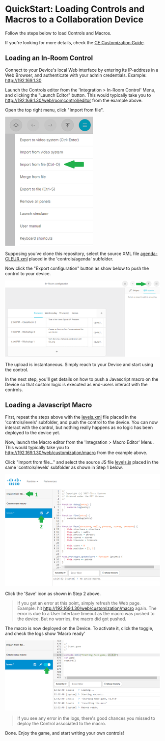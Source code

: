 # QuickStart: Loading Controls and Macros to a Collaboration Device

Follow the steps below to load Controls and Macros.

If you're looking for more details, check the [CE Customization Guide](https://www.cisco.com/c/dam/en/us/td/docs/telepresence/endpoint/ce92/sx-mx-dx-room-kit-customization-guide-ce92.pdf).


## Loading an In-Room Control

Connect to your Device's local Web interface by entering its IP-address in a Web Browser, and authenticate with your admin credentials. Example: http://192.169.1.30

Launch the Controls editor from the 'Integration > In-Room Control' Menu, and clicking the "Launch Editor" button. This would typically take you to http://192.169.1.30/web/roomcontrol/editor from the example above.

Open the top right menu, click "Import from file".

![](./img/controls-import-from-file.png)

Supposing you've clone this repository, select the source XML file [agenda-CLEUR.xml](../controls/agenda/agenda-CLEUR.xml) placed in the 'controls/agenda' subfolder.

Now click the "Export configuration" button as show below to push the control to your device. 

![](./img/controls-push-to-device.png)

The upload is instantaneous.
Simply reach to your Device and start using the control.

In the next step, you'll get details on how to push a Javascript macro on the Device so that custom logic is executed as end-users interact with the controls.


## Loading a Javascript Macro

First, repeat the steps above with the [levels.xml](../controls/levels/levels.xml) file placed in the 'controls/levels' subfolder, and push the control to the device.
You can now interact with the control, but nothing really happens as no logic has been deployed to the device yet.

Now, launch the Macro editor from the 'Integration > Macro Editor' Menu. This would typically take you to http://192.169.1.30/web/customization/macro from the example above.

Click "Import from file..." and select the source JS file [levels.js](../controls/levels/levels.js) placed in the same 'controls/levels' subfolder as shown in Step 1 below.

![](./img/macro-import-from-file.png)

Click the 'Save' icon as shown in Step 2 above.

> If you get an error at this point, simply refresh the Web page. Example: hit http://192.169.1.30/web/customization/macro again. The  error is due to a User Interface timeout as the macro was pushed to the device. But no worries, the macro did got pushed.

The macro is now deployed on the Device.
To activate it, click the toggle, and check the logs show 'Macro ready'

![](./img/macro-activate.png)

> If you see any error in the logs, there's good chances you missed to deploy the Control associated to the macro.

Done. Enjoy the game, and start writing your own controls!
